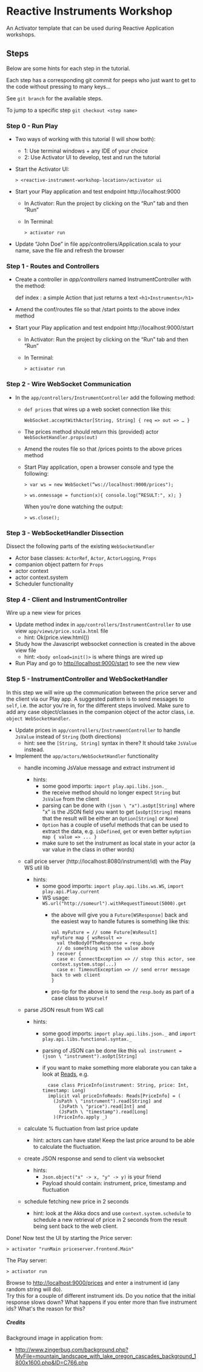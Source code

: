 # Reactive Instruments Workshop
An Activator template that can be used during Reactive Application workshops.

## Steps
Below are some hints for each step in the tutorial.

Each step has a corresponding git commit for peeps who just want to get to the code without pressing to many keys...

See `git branch` for the available steps.

To jump to a specific step `git checkout <step name>`

### Step 0 - Run Play
  * Two ways of working with this tutorial (I will show both):
    - 1: Use terminal windows + any IDE of your choice
    - 2: Use Activator UI to develop, test and run the tutorial
  * Start the Activator UI:
  
    `> <reactive-instrument-workshop-location>/activator ui`
  
  * Start your Play application and test endpoint http://localhost:9000
    - In Activator: Run the project by clicking on the “Run” tab and then “Run”
    - In Terminal:
    
     	`> activator run`
  
  * Update “John Doe” in file app/controllers/Application.scala to your name, save the file and refresh the browser

### Step 1 - Routes and Controllers
  
  * Create a controller in _app/controllers_ named InstrumentController with the method: 
      
      def index : a simple Action that just returns a text `<h1>Instruments</h1>`
  
  * Amend the conf/routes file so that /start points to the above index method
  * Start your Play application and test endpoint http://localhost:9000/start
    - In Activator: Run the project by clicking on the “Run” tab and then “Run”
    - In Terminal:
  
      `> activator run`

### Step 2 - Wire WebSocket Communication

  * In the `app/controllers/InstrumentController` add the following method: 
    
    - `def prices` that wires up a web socket connection like this: 
    
      `WebSocket.acceptWithActor[String, String] { req => out => … }`
      
    - The prices method should return this (provided) actor `WebSocketHandler.props(out)`
    
    * Amend the routes file so that /prices points to the above prices method
    * Start Play application, open a browser console and type the following:
    
      `> var ws = new WebSocket(“ws://localhost:9000/prices");` 
      
      `> ws.onmessage = function(x){ console.log(“RESULT:", x); }`

      When you’re done watching the output:
      
      `> ws.close();`
      

### Step 3 - WebSocketHandler Dissection
  
Dissect the following parts of the existing `WebSocketHandler`
  
  * Actor base classes: `ActorRef`, `Actor`, `ActorLogging`, `Props`
  * companion object pattern for `Props`
  * actor context
  * actor context.system 
  * Scheduler functionality

### Step 4 - Client and InstrumentController

Wire up a new view for prices

  * Update method index in `app/controllers/InstrumentController` to use view `app/views/price.scala.html` file
  	- hint: Ok(price.view.html())
  * Study how the Javascript websocket connection is created in the above view file
  	- hint: `<body onload=init()>` is where things are wired up 
  * Run Play and go to [http//localhost:9000/start](http//localhost:9000/start) to see the new view

### Step 5 - InstrumentController and WebSocketHandler

In this step we will wire up the communication between the price server and the client via our Play app.
A suggested pattern is to send messages to `self`, i.e. the actor you're in, for the different steps involved.
Make sure to add any case object/classes in the companion object of the actor class, i.e. `object WebSocketHandler`.

  * Update prices in `app/controllers/InstrumentController` to handle `JsValue` instead of `String` (both directions)
    - hint: see the `[String, String]` syntax in there? It should take `JsValue` instead.
  * Implement the `app/actors/WebSocketHandler` functionality 
    - handle incoming JsValue message and extract instrument id 
      - hints: 
        - some good imports: `import play.api.libs.json._`
        - the receive method should no longer expect `String` but `JsValue` from the client
        - parsing can be done with `(json \ "x").asOpt[String]` where "x" is the JSON field you want to get (`asOpt[String]` means that the result will be either an `Option[String]` or `None`)
        - `Option` has a couple of useful methods that can be used to extract the data, e.g. `isDefined`, `get` or even better `myOption map { value => ... }`
        - make sure to set the instrument as local state in your actor (a var value in the class in other words)      
    - call price server (http://localhost:8080/instrument/id) with the Play WS util lib
      - hints:
        - some good imports: `import play.api.libs.ws.WS`, `import play.api.Play.current`
        - WS usage: `WS.url("http://someurl").withRequestTimeout(5000).get` 
          - the above will give you a `Future[WSResponse]` back and the easiest way to handle futures is something like this:
           
          		val myFuture = // some Future[WsResult]
          		myFuture map { wsResult => 
          		  val theBodyOfTheResponse = resp.body
                  // do something with the value above
          		} recover {
          		  case e: ConnectException => // stop this actor, see context.system.stop(...)
          		  case e: TimeoutException => // send error message back to web client
          		}
          
          - pro-tip for the above is to send the `resp.body` as part of a case class to your`self`
          
    - parse JSON result from WS call
      - hints:
        - some good imports: `import play.api.libs.json._` and `import play.api.libs.functional.syntax._`
        - parsing of JSON can be done like this `val instrument = (json \ "instrument").asOpt[String]` 
        - if you want to make something more elaborate you can take a look at [Reads](https://www.playframework.com/documentation/2.3.x/ScalaJsonCombinators), e.g.
        
        		case class PriceInfo(instrument: String, price: Int, timestamp: Long)
        		implicit val priceInfoReads: Reads[PriceInfo] = (
				  (JsPath \ "instrument").read[String] and
				    (JsPath \ "price").read[Int] and
				    (JsPath \ "timestamp").read[Long]
				  )(PriceInfo.apply _)
      
    - calculate % fluctuation from last price update
    	- hint: actors can have state! Keep the last price around to be able to calculate the fluctuation.
    - create JSON response and send to client via websocket 
      	- hints: 
      	  - `Json.object("x" -> x, "y" -> y)` is your friend
      	  - Payload should contain: instrument, price, timestamp and fluctuation
    - schedule fetching new price in 2 seconds
        - hint: look at the Akka docs and use `context.system.schedule` to schedule a new retrieval of price in 2 seconds from the result being sent back to the web client.

Done! 
Now test the UI by starting the Price server:
	
	> activator "runMain priceserver.frontend.Main"
	
The Play server:

    > activator run
    
Browse to [http://localhost:9000/prices](http://localhost:9000/prices) and enter a instrument id (any random string will do).   
Try this for a couple of different instrument ids. Do you notice that the initial response slows down? What happens if you enter more than five instrument ids? What's the reason for this?
    
##### Credits
Background image in application from: 

- http://www.zingerbug.com/background.php?MyFile=mountain_landscape_with_lake_oregon_cascades_background_1800x1600.php&ID=C766.php
